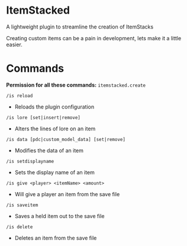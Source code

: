 # ItemStacked
A lightweight plugin to streamline the creation of ItemStacks

Creating custom items can be a pain in development, lets make it a little easier.

# Commands
**Permission for all these commands:** ``itemstacked.create``

``/is reload``
- Reloads the plugin configuration

``/is lore [set|insert|remove]``
- Alters the lines of lore on an item

``/is data [pdc|custom_model_data] [set|remove]``
- Modifies the data of an item

``/is setdisplayname``
- Sets the display name of an item

``/is give <player> <itemName> <amount>``
- Will give a player an item from the save file

``/is saveitem``
- Saves a held item out to the save file

``/is delete``
- Deletes an item from the save file

